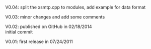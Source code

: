 V0.04: split the xsmtp.cpp to modules, add example for data format

V0.03: minor changes and add some comments

V0.02: published on GitHub in 02/18/2014  
	initial commit  

V0.01: first release in 07/24/2011  
